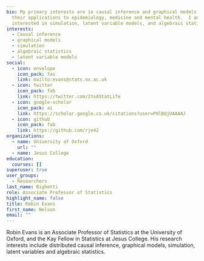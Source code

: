 ```yaml
---
bio: My primary interests are in causal inference and graphical models, and
  their applications to epidemiology, medicine and mental health.  I am also
  interested in simulation, latent variable models, and algebraic statistics.
interests:
  - Causal inference
  - graphical models
  - simulation
  - algebraic statistics
  - latent variable models
social:
  - icon: envelope
    icon_pack: fas
    link: mailto:evans@stats.ox.ac.uk
  - icon: twitter
    icon_pack: fab
    link: https://twitter.com/ItsAStatLife
  - icon: google-scholar
    icon_pack: ai
    link: https://scholar.google.co.uk/citations?user=P9lBQjUAAAAJ
  - icon: github
    icon_pack: fab
    link: https://github.com/rje42
organizations:
  - name: University of Oxford
    url: ""
  - name: Jesus College
education:
  courses: []
superuser: true
user_groups:
  - Researchers
last_name: Bighetti
role: Associate Professor of Statistics
highlight_name: false
title: Robin Evans
first_name: Nelson
email: ""
---
```

Robin Evans is an Associate Professor of Statistics at the University of Oxford, and the Kay Fellow in Statistics at Jesus College. His research interests include distributed causal inference, graphical models, simulation, latent variables and algebraic statistics.